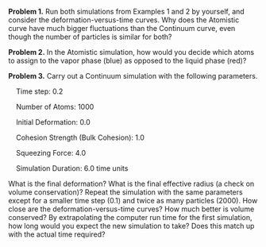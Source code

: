 

**Problem 1.** Run both simulations from Examples 1 and 2 by yourself, and consider the deformation-versus-time curves. Why does the Atomistic curve have much bigger fluctuations than the Continuum curve, even though the number of particles is similar for both?

**Problem 2.** In the Atomistic simulation, how would you decide which atoms to assign to the vapor phase (blue) as opposed to the liquid phase (red)?

**Problem 3.** Carry out a Continuum simulation with the following parameters.

&nbsp; &nbsp; Time step: 0.2

&nbsp; &nbsp; Number of Atoms: 1000

&nbsp; &nbsp; Initial Deformation: 0.0

&nbsp; &nbsp; Cohesion Strength (Bulk Cohesion): 1.0

&nbsp; &nbsp; Squeezing Force: 4.0

&nbsp; &nbsp; Simulation Duration: 6.0 time units

What is the final deformation? What is the final effective radius (a check on volume conservation)? Repeat the simulation with the same parameters except for a smaller time step (0.1) and twice as many particles (2000). How close are the deformation-versus-time curves? How much better is volume conserved? By extrapolating the computer run time for the first simulation, how long would you expect the new simulation to take? Does this match up with the actual time required?

